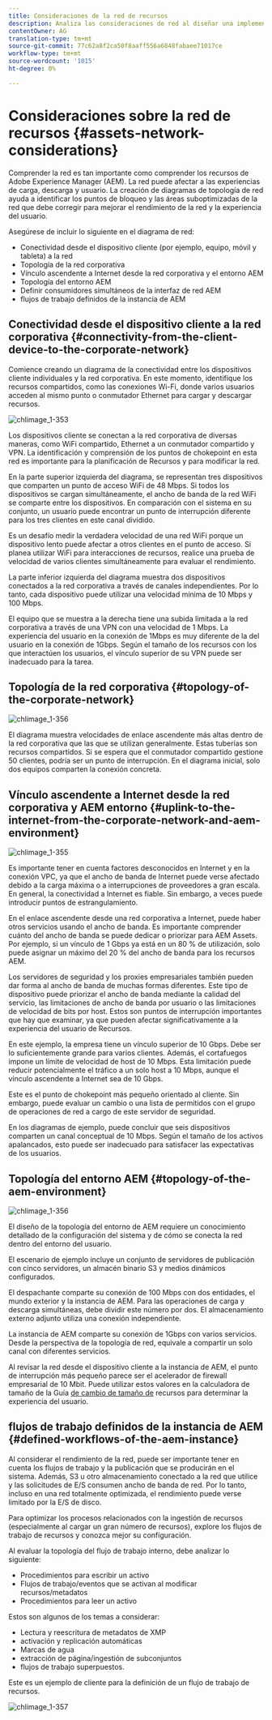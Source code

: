 ```yaml
---
title: Consideraciones de la red de recursos
description: Analiza las consideraciones de red al diseñar una implementación de AEM Assets.
contentOwner: AG
translation-type: tm+mt
source-git-commit: 77c62a8f2ca50f8aaff556a6848fabaee71017ce
workflow-type: tm+mt
source-wordcount: '1015'
ht-degree: 0%

---
```



# Consideraciones sobre la red de recursos {#assets-network-considerations}

Comprender la red es tan importante como comprender los recursos de Adobe Experience Manager (AEM). La red puede afectar a las experiencias de carga, descarga y usuario. La creación de diagramas de topología de red ayuda a identificar los puntos de bloqueo y las áreas suboptimizadas de la red que debe corregir para mejorar el rendimiento de la red y la experiencia del usuario.

Asegúrese de incluir lo siguiente en el diagrama de red:

* Conectividad desde el dispositivo cliente (por ejemplo, equipo, móvil y tableta) a la red
* Topología de la red corporativa
* Vínculo ascendente a Internet desde la red corporativa y el entorno AEM
* Topología del entorno AEM
* Definir consumidores simultáneos de la interfaz de red AEM
* flujos de trabajo definidos de la instancia de AEM

## Conectividad desde el dispositivo cliente a la red corporativa {#connectivity-from-the-client-device-to-the-corporate-network}

Comience creando un diagrama de la conectividad entre los dispositivos cliente individuales y la red corporativa. En este momento, identifique los recursos compartidos, como las conexiones Wi-Fi, donde varios usuarios acceden al mismo punto o conmutador Ethernet para cargar y descargar recursos.

![chlimage_1-353](assets/chlimage_1-353.png)

Los dispositivos cliente se conectan a la red corporativa de diversas maneras, como WiFi compartido, Ethernet a un conmutador compartido y VPN. La identificación y comprensión de los puntos de chokepoint en esta red es importante para la planificación de Recursos y para modificar la red.

En la parte superior izquierda del diagrama, se representan tres dispositivos que comparten un punto de acceso WiFi de 48 Mbps. Si todos los dispositivos se cargan simultáneamente, el ancho de banda de la red WiFi se comparte entre los dispositivos. En comparación con el sistema en su conjunto, un usuario puede encontrar un punto de interrupción diferente para los tres clientes en este canal dividido.

Es un desafío medir la verdadera velocidad de una red WiFi porque un dispositivo lento puede afectar a otros clientes en el punto de acceso. Si planea utilizar WiFi para interacciones de recursos, realice una prueba de velocidad de varios clientes simultáneamente para evaluar el rendimiento.

La parte inferior izquierda del diagrama muestra dos dispositivos conectados a la red corporativa a través de canales independientes. Por lo tanto, cada dispositivo puede utilizar una velocidad mínima de 10 Mbps y 100 Mbps.

El equipo que se muestra a la derecha tiene una subida limitada a la red corporativa a través de una VPN con una velocidad de 1 Mbps. La experiencia del usuario en la conexión de 1Mbps es muy diferente de la del usuario en la conexión de 1Gbps. Según el tamaño de los recursos con los que interactúen los usuarios, el vínculo superior de su VPN puede ser inadecuado para la tarea.

## Topología de la red corporativa {#topology-of-the-corporate-network}

![chlimage_1-356](assets/chlimage_1-354.png)

El diagrama muestra velocidades de enlace ascendente más altas dentro de la red corporativa que las que se utilizan generalmente. Estas tuberías son recursos compartidos. Si se espera que el conmutador compartido gestione 50 clientes, podría ser un punto de interrupción. En el diagrama inicial, solo dos equipos comparten la conexión concreta.

## Vínculo ascendente a Internet desde la red corporativa y AEM entorno {#uplink-to-the-internet-from-the-corporate-network-and-aem-environment}

![chlimage_1-355](assets/chlimage_1-355.png)

Es importante tener en cuenta factores desconocidos en Internet y en la conexión VPC, ya que el ancho de banda de Internet puede verse afectado debido a la carga máxima o a interrupciones de proveedores a gran escala. En general, la conectividad a Internet es fiable. Sin embargo, a veces puede introducir puntos de estrangulamiento.

En el enlace ascendente desde una red corporativa a Internet, puede haber otros servicios usando el ancho de banda. Es importante comprender cuánto del ancho de banda se puede dedicar o priorizar para AEM Assets. Por ejemplo, si un vínculo de 1 Gbps ya está en un 80 % de utilización, solo puede asignar un máximo del 20 % del ancho de banda para los recursos AEM.

Los servidores de seguridad y los proxies empresariales también pueden dar forma al ancho de banda de muchas formas diferentes. Este tipo de dispositivo puede priorizar el ancho de banda mediante la calidad del servicio, las limitaciones de ancho de banda por usuario o las limitaciones de velocidad de bits por host. Estos son puntos de interrupción importantes que hay que examinar, ya que pueden afectar significativamente a la experiencia del usuario de Recursos.

En este ejemplo, la empresa tiene un vínculo superior de 10 Gbps. Debe ser lo suficientemente grande para varios clientes. Además, el cortafuegos impone un límite de velocidad de host de 10 Mbps. Esta limitación puede reducir potencialmente el tráfico a un solo host a 10 Mbps, aunque el vínculo ascendente a Internet sea de 10 Gbps.

Este es el punto de chokepoint más pequeño orientado al cliente. Sin embargo, puede evaluar un cambio o una lista de permitidos con el grupo de operaciones de red a cargo de este servidor de seguridad.

En los diagramas de ejemplo, puede concluir que seis dispositivos comparten un canal conceptual de 10 Mbps. Según el tamaño de los activos apalancados, esto puede ser inadecuado para satisfacer las expectativas de los usuarios.

## Topología del entorno AEM {#topology-of-the-aem-environment}

![chlimage_1-356](assets/chlimage_1-356.png)

El diseño de la topología del entorno de AEM requiere un conocimiento detallado de la configuración del sistema y de cómo se conecta la red dentro del entorno del usuario.

El escenario de ejemplo incluye un conjunto de servidores de publicación con cinco servidores, un almacén binario S3 y medios dinámicos configurados.

El despachante comparte su conexión de 100 Mbps con dos entidades, el mundo exterior y la instancia de AEM. Para las operaciones de carga y descarga simultáneas, debe dividir este número por dos. El almacenamiento externo adjunto utiliza una conexión independiente.

La instancia de AEM comparte su conexión de 1Gbps con varios servicios. Desde la perspectiva de la topología de red, equivale a compartir un solo canal con diferentes servicios.

Al revisar la red desde el dispositivo cliente a la instancia de AEM, el punto de interrupción más pequeño parece ser el acelerador de firewall empresarial de 10 Mbit. Puede utilizar estos valores en la calculadora de tamaño de la Guía [de cambio de tamaño de](assets-sizing-guide.md) recursos para determinar la experiencia del usuario.

## flujos de trabajo definidos de la instancia de AEM {#defined-workflows-of-the-aem-instance}

Al considerar el rendimiento de la red, puede ser importante tener en cuenta los flujos de trabajo y la publicación que se producirán en el sistema. Además, S3 u otro almacenamiento conectado a la red que utilice y las solicitudes de E/S consumen ancho de banda de red. Por lo tanto, incluso en una red totalmente optimizada, el rendimiento puede verse limitado por la E/S de disco.

Para optimizar los procesos relacionados con la ingestión de recursos (especialmente al cargar un gran número de recursos), explore los flujos de trabajo de recursos y conozca mejor su configuración.

Al evaluar la topología del flujo de trabajo interno, debe analizar lo siguiente:

* Procedimientos para escribir un activo
* Flujos de trabajo/eventos que se activan al modificar recursos/metadatos
* Procedimientos para leer un activo

Estos son algunos de los temas a considerar:

* Lectura y reescritura de metadatos de XMP
* activación y replicación automáticas
* Marcas de agua
* extracción de página/ingestión de subconjuntos
* flujos de trabajo superpuestos.

Este es un ejemplo de cliente para la definición de un flujo de trabajo de recursos.

![chlimage_1-357](assets/chlimage_1-357.png)

